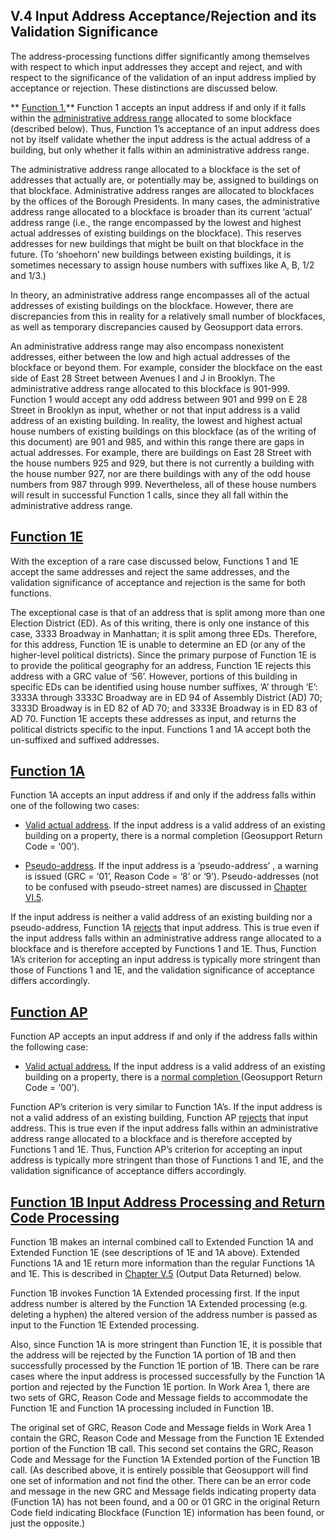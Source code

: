 <h2>V.4 Input Address Acceptance/Rejection and its Validation Significance</h2>  

The address-processing functions differ significantly among themselves with respect to which input addresses they accept and reject, and with respect to the significance of the validation of an input address implied by acceptance or rejection.  These distinctions are discussed below.  

** <u>Function 1.</u>**  Function 1 accepts an input address if and only if it falls within the <u>administrative address range</u> allocated to some blockface (described below).  Thus, Function 1’s acceptance of an input address does not by itself validate whether the input address is the actual address of a building, but only whether it falls within an administrative address range.  

The administrative address range allocated to a blockface is the set of addresses that actually are, or potentially may be, assigned to buildings on that blockface.  Administrative address ranges are allocated to blockfaces by the offices of the Borough Presidents.  In many cases, the administrative address range allocated to a blockface is broader than its current ‘actual’ address range (i.e., the range encompassed by the lowest and highest actual addresses of existing buildings on the blockface).  This reserves addresses for new buildings that might be built on that blockface in the future.  (To ‘shoehorn’ new buildings between existing buildings, it is sometimes necessary to assign house numbers with suffixes like A, B, 1/2 and 1/3.)  

In theory, an administrative address range encompasses all of the actual addresses of existing buildings on the blockface.  However, there are discrepancies from this in reality for a relatively small number of blockfaces, as well as temporary discrepancies caused by Geosupport data errors.  

An administrative address range may also encompass nonexistent addresses, either between the low and high actual addresses of the blockface or beyond them.  For example, consider the blockface on the east side of East 28 Street between Avenues I and J in Brooklyn.  The administrative address range allocated to this blockface is 901-999.  Function 1 would accept any odd address between 901 and 999 on E 28 Street in Brooklyn as input, whether or not that input address is a valid address of an existing building.  In reality, the lowest and highest actual house numbers of existing buildings on this blockface (as of the writing of this document) are 901 and 985, and within this range there are gaps in actual addresses.  For example, there are buildings on East 28 Street with the house numbers 925 and 929, but there is not currently a building with the house number 927, nor are there buildings with any of the odd house numbers from 987 through 999.  Nevertheless, all of these house numbers will result in successful Function 1 calls, since they all fall within the administrative address range.  

## <span id="chapterV.4.1"><u>Function 1E</u></span>
With the exception of a rare case discussed below, Functions 1 and 1E accept the same addresses and reject the same addresses, and the validation significance of acceptance and rejection is the same for both functions.  

The exceptional case is that of an address that is split among more than one Election District (ED).  As of this writing, there is only one instance of this case, 3333 Broadway in Manhattan;  it is split among three EDs.  Therefore, for this address, Function 1E is unable to determine an ED (or any of the higher-level political districts).  Since the primary purpose of Function 1E is to provide the political geography for an address, Function 1E rejects this address with a GRC value of ‘56’.  However, portions of this building in specific EDs can be identified using house number suffixes, ‘A’ through ‘E’:  3333A through 3333C Broadway are in ED 94 of Assembly District (AD) 70; 3333D Broadway is in ED 82 of AD 70; and 3333E Broadway is in ED 83 of AD 70.  Function 1E accepts these addresses as input, and returns the political districts specific to the input.  Functions 1 and 1A accept both the un-suffixed and suffixed addresses.  

## <span id="chapterV.4.2"><u>Function 1A</u></span>
Function 1A accepts an input address if and only if the address falls within one of the following two cases:  

* <u>Valid actual address</u>. If the input address is a valid address of an existing building on a property, there is a normal completion (Geosupport Return Code = ‘00’).  

* <u>Pseudo-address</u>. If the input address is a ‘pseudo-address’ , a warning is issued (GRC = ‘01’, Reason Code = ‘8’ or ‘9’).  Pseudo-addresses (not to be confused with pseudo-street names) are discussed in [Chapter VI.5](/chapters/chapterVI/section05/).  

If the input address is neither a valid address of an existing building nor a pseudo-address, Function 1A  <u>rejects</u> that input address.  This is true even if the input address falls within an administrative address range allocated to a blockface and is therefore accepted by Functions 1 and 1E.  Thus, Function 1A’s criterion for accepting an input address is typically more stringent than those of Functions 1 and 1E, and the validation significance of acceptance differs accordingly.  

## <span id="chapterV.4.3"><u>Function AP</u></span>
Function AP accepts an input address if and only if the address falls within the following  case:  

* <u>Valid actual address.</u> If the input address is a valid address of an existing building on a property, there is a <u>normal completion </u>(Geosupport Return Code = ‘00’).  

Function AP’s criterion is very similar to Function 1A’s.  If the input address is not a valid address of an existing building, Function AP <u>rejects</u> that input address.  This is true even if the input address falls within an administrative address range allocated to a blockface and is therefore accepted by Functions 1 and 1E.  Thus, Function AP’s criterion for accepting an input address is typically more stringent than those of Functions 1 and 1E, and the validation significance of acceptance differs accordingly.  

## <span id="chapterV.4.4"><u>Function 1B Input Address Processing and Return Code Processing</u></span>

Function 1B makes an internal combined call to Extended Function 1A and Extended Function 1E (see descriptions of 1E and 1A above).  Extended Functions 1A and 1E return more information than the regular Functions 1A and 1E.  This is described in [Chapter V.5](/chapters/chapterV/section05/)  (Output Data Returned) below.  

Function 1B invokes Function 1A Extended processing first.  If the input address number is altered by the Function 1A Extended processing (e.g. deleting a hyphen) the altered version of the address number is passed as input to the Function 1E Extended processing.  

Also, since Function 1A is more stringent than Function 1E, it is possible that the address will be rejected by the Function 1A portion of 1B and then successfully processed by the Function 1E portion of 1B.  There can be rare cases where the input address is processed successfully by the Function 1A portion and rejected by the Function 1E portion.  In Work Area 1, there are two sets of GRC, Reason Code and Message fields to accommodate the Function 1E and Function 1A processing included in Function 1B.  

The original set of GRC, Reason Code and Message fields in Work Area 1 contain the GRC, Reason Code and Message from the Function 1E Extended portion of the Function 1B call.  This second set contains the GRC, Reason Code and Message for the Function 1A Extended portion of the Function 1B call. (As described above, it is entirely possible that Geosupport will find one set of information and not find the other.  There can be an error code and message in the new GRC and Message fields indicating property data (Function 1A) has not been found, and a 00 or 01 GRC in the original Return Code field indicating  Blockface (Function 1E) information has been found, or just the opposite.)

